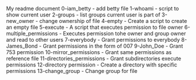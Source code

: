 My readme document
0-iam_betty - add betty file
1-whoami - script to show current user
2-groups - list groups current user is part of
3-new_owner - change ownership of file
4-empty - Create a script to create an empty file
5-execute - A script that executes permission to file owner
6-multiple_permissions - Executes permission tohe owner and group owner and read to other users
7-everybody - Grant permissions to everybody
8-James_Bond - Grant permissions in the form of 007
9-John_Doe - Grant 753 permission
10-mirror_permissions - Grant same permissions as reference file
11-directories_permissions - Grant subdirectories execute permissions
12-directory permission - Create a directory with specific permissions
13-change_group - Change group for file
